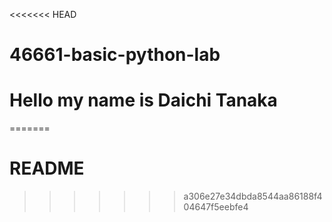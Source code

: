 <<<<<<< HEAD
# 46661-basic-python-lab
# Hello my name is Daichi Tanaka
=======
# README

>>>>>>> a306e27e34dbda8544aa86188f404647f5eebfe4
